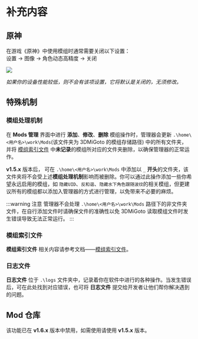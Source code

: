 # 补充内容

## 原神

在游戏《原神》中使用模组时通常需要关闭以下设置：\
设置 → 图像 → 角色动态高精度 → 关闭

![](/static/image/049ce9eb.png)

<weaken><em>如果你的设备性能较低，则不会有该项设置，它将默认是关闭的，无须修改。</em></weaken>

## 特殊机制

### 模组处理机制
在 **Mods 管理** 界面中进行 **添加**、**修改**、**删除** 模组操作时，管理器会更新 `.\home\<用户名>\work\Mods`<weaken>(该文件夹为 3DMiGoto 的模组存储路径)</weaken> 中的所有文件夹，并将 [模组索引文件](/docs/mods-index) 中**未记录**的模组所对应的文件夹删除，以确保管理器的正常运作。

**v1.5.x** 版本后， 可在 `.\home\<用户名>\work\Mods` 中添加以 `_` **开头**的文件夹，该文件夹将不会受上述**模组处理机制**影响而被删除。你可以通过此操作添加一些你希望永远启用的模组，如 `隐藏UID`、`反和谐`、`隐藏水下角色跟随波纹`的相关模组，但更建议所有的模组都以添加入管理器的方式进行管理，以免带来不必要的麻烦。

:::warning 注意
管理器不会处理 `.\home\<用户名>\work\Mods` 路径下的非文件夹文件，在自行添加文件时请确保文件的准确性以免 3DMiGoto 读取模组文件时发生错误导致无法正常运行。
:::

### 模组索引文件
**模组索引文件** 相关内容请参考文档——[模组索引文件](/docs/mods-index)。

### 日志文件
**日志文件** 位于 `.\logs` 文件夹中，记录着你在软件中进行的各种操作。当发生错误后，可在此处找到对应错误，也可将 **日志文件** 提交给开发者让他们帮你解决遇到的问题。

## Mod 仓库

该功能已在 **v1.6.x** 版本中禁用，如需使用请使用 **v1.5.x** 版本。

<!-- 可以补充一下仓库使用教程 https://d3dxskinmanage.old.numlinka.com/#/help/mods-warehouse -->
